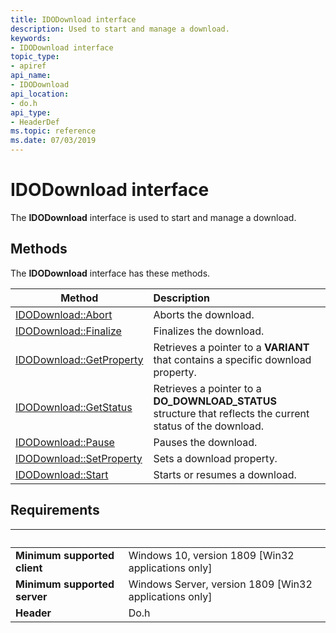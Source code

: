 ```yaml
---
title: IDODownload interface
description: Used to start and manage a download.
keywords:
- IDODownload interface
topic_type:
- apiref
api_name:
- IDODownload
api_location:
- do.h
api_type:
- HeaderDef
ms.topic: reference
ms.date: 07/03/2019
---
```


# IDODownload interface

The **IDODownload** interface is used to start and manage a download.

## Methods

The **IDODownload** interface has these methods.

| Method | Description |
| ---- |:---- |
| [IDODownload::Abort](./nf-do-idomanager-createdownload.md) | Aborts the download. |
| [IDODownload::Finalize](./nf-do-idodownload-finalize.md) | Finalizes the download. |
| [IDODownload::GetProperty](./nf-do-idodownload-getproperty.md) | Retrieves a pointer to a **VARIANT** that contains a specific download property. |
| [IDODownload::GetStatus](./nf-do-idodownload-getstatus.md) | Retrieves a pointer to a **DO_DOWNLOAD_STATUS** structure that reflects the current status of the download. |
| [IDODownload::Pause](./nf-do-idodownload-pause.md) | Pauses the download. |
| [IDODownload::SetProperty](./nf-do-idodownload-setproperty.md) | Sets a download property. |
| [IDODownload::Start](./nf-do-idodownload-start.md) | Starts or resumes a download. |

## Requirements

| &nbsp; | &nbsp; |
| ---- |:---- |
| **Minimum supported client** | Windows 10, version 1809 \[Win32 applications only\] |
| **Minimum supported server** | Windows Server, version 1809 \[Win32 applications only\] |
| **Header** | Do.h |
